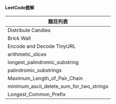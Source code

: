 #### LeetCode题解

| 题目列表                                     |
| ---------------------------------------- |
| Distribute Candies                       |
| Brick Wall                               |
| Encode and Decode TinyURL                |
| arithmetic_slices                        |
| longest_palindromic_substring            |
| palindromic_substrings                   |
| Maximum_Length_of_Pair_Chain             |
| minimum_ascii_delete_sum_for_two_strings |
| Longest_Common_Prefix                    |

